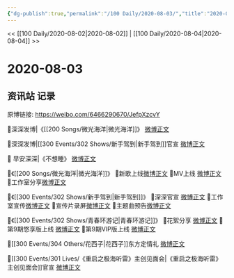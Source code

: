 ```yaml
---
{"dg-publish":true,"permalink":"/100 Daily/2020-08-03/","title":"2020-08-03","created":"2023-04-06T22:48:01.928+08:00","updated":"2023-04-07T11:58:14.026+08:00"}
---
```



<< [[100 Daily/2020-08-02\|2020-08-02]] | [[100 Daily/2020-08-04\|2020-08-04]] >>

# 2020-08-03

## 资讯站 记录

原博链接: https://weibo.com/6466290670/JefpXzcvY

🌟深深发博|《[[200 Songs/微光海洋\|微光海洋]]》 [微博正文](https://m.weibo.cn/6466290670/4533810512796757)

🌟深深发博|[[300 Events/302 Shows/新手驾到\|新手驾到]]官宣 [微博正文](https://m.weibo.cn/6466290670/4533925147591760)

🌟 早安深深|《不想睡》 [微博正文](https://m.weibo.cn/6466290670/4533754795655664)

🌟《[[200 Songs/微光海洋\|微光海洋]]》
🌱新歌上线[微博正文](https://m.weibo.cn/6466290670/4533626869908056)
🌱MV上线 [微博正文](https://m.weibo.cn/6466290670/4533807698422360)
🌱工作室分享[微博正文](https://m.weibo.cn/6466290670/4533770369370400)

🌟《[[300 Events/302 Shows/新手驾到\|新手驾到]]》
🌱深深官宣 [微博正文](https://m.weibo.cn/6466290670/4533786928753415)
🌱工作室宣传[微博正文](https://m.weibo.cn/6466290670/4533834249672312)
🌱宣传片录屏[微博正文](https://m.weibo.cn/6466290670/4533958488894957)
🌱主题曲预告[微博正文](https://m.weibo.cn/6466290670/4533973974263716)

🌟《[[300 Events/302 Shows/青春环游记\|青春环游记]]》
🌱花絮分享 [微博正文](https://m.weibo.cn/6466290670/4533881551991708)
🌱第9期悠享版上线 [微博正文](https://m.weibo.cn/6466290670/4533826585626239)
🌱第9期VIP版上线 [微博正文](https://m.weibo.cn/6466290670/4533850015795381)

🌟[[300 Events/304 Others/花西子\|花西子]]东方定情礼 [微博正文](https://m.weibo.cn/6466290670/4533929849651367)

🌟[[300 Events/301 Lives/《重启之极海听雷》主创见面会\|《重启之极海听雷》主创见面会]]官宣 [微博正文](https://m.weibo.cn/6466290670/4533859301988285)
